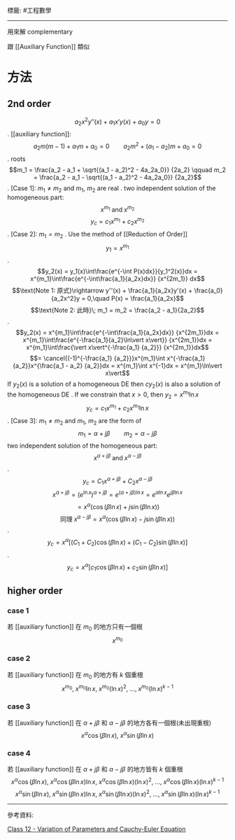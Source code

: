 標籤: #工程數學 

---

用來解 complementary

跟 [[Auxiliary Function]] 類似

# 方法

## 2nd order

$$a_2x^2y''(x) + a_1x'y(x) + a_0y = 0$$
.
[[auxiliary function]]:
$$a_2m(m - 1) + a_1m + a_0 = 0 \qquad
  a_2m^2 + (a_1 - a_2)m + a_0 = 0$$
.
roots
$$m_1 = \frac{a_2 - a_1 + \sqrt{(a_1 - a_2)^2 - 4a_2a_0}}
             {2a_2} \qquad
  m_2 = \frac{a_2 - a_1 - \sqrt{(a_1 - a_2)^2 - 4a_2a_0}}
             {2a_2}$$
.
\[Case 1\]: $m_1 \neq m_2$ and $m_1$, $m_2$ are real
.
two independent solution of the homogeneous part:
$$x^{m_1} \;\text{and}\; x^{m_2}$$
$$y_c = c_1x^{m_1} + c_2x^{m_2}$$
.
\[Case 2\]: $m_1 = m_2$
.
Use the method of [[Reduction of Order]]
$$y_1 = x^{m_1}$$
.
$$y_2(x) = y_1(x)\int\frac{e^{-\int P(x)dx}}{y_1^2(x)}dx
         = x^{m_1}\int\frac{e^{-\int\frac{a_1}{a_2x}dx}}
		                   {x^{2m_1}} dx$$
$$\text{Note 1: 原式}\rightarrow y''(x) + 
                                \frac{a_1}{a_2x}y'(x) + 
								\frac{a_0}{a_2x^2}y = 0,\quad
				     P(x) = \frac{a_1}{a_2x}$$
$$\text{Note 2: 此時}\; m_1 = m_2 
                           = \frac{a_2 - a_1}{2a_2}$$
.
$$y_2(x) = x^{m_1}\int\frac{e^{-\int\frac{a_1}{a_2x}dx}}
                           {x^{2m_1}}dx
		 = x^{m_1}\int\frac{e^{-\frac{a_1}{a_2}\ln\vert x\vert}}
		                   {x^{2m_1}}dx
		 = x^{m_1}\int\frac{\vert x\vert^{-\frac{a_1}
		                                        {a_2}}}
		                   {x^{2m_1}}dx$$
$$= \cancel{(-1)^{-\frac{a_1}
                {a_2}}}x^{m_1}\int x^{-\frac{a_1}
				                           {a_2}}x^{\frac{a_1 - a_2}
										                 {a_2}}dx
  = x^{m_1}\int x^{-1}dx
  = x^{m_1}\ln\vert x\vert$$
If $y_2(x)$ is a solution of a homogeneous DE
then $cy_2(x)$ is also a solution of the homogeneous DE
.
If we constrain that $x > 0$, then $y_2 = x^{m_1}\ln x$
$$y_c = c_1x^{m_1} + c_2x^{m_1}\ln x$$
.
\[Case 3\]: $m_1 \neq m_2$ and $m_1$, $m_2$ are the form of
$$m_1 = \alpha + j\beta \qquad m_2 = \alpha - j\beta$$
two independent solution of the homogeneous part:
$$x^{\alpha + j\beta} \;\text{and}\; x^{\alpha - j\beta}$$
.
$$y_c = C_1x^{\alpha + j\beta} + C_2x^{\alpha - j\beta}$$
$$x^{\alpha + j\beta} = (e^{\ln x})^{\alpha + j\beta} 
                      = e^{(\alpha + j\beta)\ln x}
					  = e^{\alpha \ln x}e^{j\beta \ln x}$$
$$ = x^\alpha (\cos(\beta \ln x) + 
               j\sin(\beta \ln x))$$
$$\text{同理}\; x^{\alpha - j\beta} = x^\alpha(\cos(\beta\ln x)
                                              - j\sin(\beta \ln x))$$
.
$$y_c = x^\alpha [
                     (C_1 + C_2)\cos(\beta\ln x) +
					 (C_1 - C_2)\sin(\beta\ln x)
                 ]$$
.
$$y_c = x^\alpha [
                     c_1\cos(\beta\ln x) +
					 c_2\sin(\beta\ln x)
                 ]$$

## higher order

### case 1

若 [[auxiliary function]] 在 $m_0$ 的地方只有一個根
$$x^{m_0}$$

### case 2
若 [[auxiliary function]] 在 $m_0$ 的地方有 $k$ 個重根
$$x^{m_0},\; 
  x^{m_0}\ln x,\; 
  x^{m_0}(\ln x)^2,\; ... , \;
  x^{m_0}(\ln x)^{k - 1}$$

### case 3

若 [[auxiliary function]] 在 $\alpha + j\beta$ 和 $\alpha - j\beta$ 的地方各有一個根(未出現重根)
$$x^\alpha\cos(\beta\ln x), \; x^\alpha\sin(\beta\ln x)$$

### case 4

若 [[auxiliary function]] 在 $\alpha + j\beta$ 和 $\alpha - j\beta$ 的地方皆有 $k$ 個重根
$$x^\alpha\cos(\beta\ln x),\;
  x^\alpha\cos(\beta\ln x)\ln x,\;
  x^\alpha\cos(\beta\ln x)(\ln x)^2,\; ..., \;
  x^\alpha\cos(\beta\ln x)(\ln x)^{k - 1}$$
$$x^\alpha\sin(\beta\ln x),\;
  x^\alpha\sin(\beta\ln x)\ln x,\;
  x^\alpha\sin(\beta\ln x)(\ln x)^2,\; ...,\;
  x^\alpha\sin(\beta\ln x)(\ln x)^{k - 1}$$

---

參考資料:

[Class 12 - Variation of Parameters and Cauchy-Euler Equation](https://youtu.be/TWnudCfwofE)